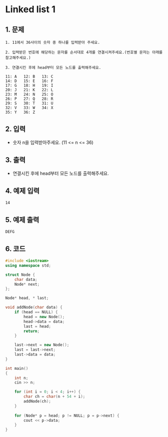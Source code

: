 # Linked list 1

## 1. 문제

```
1. 11에서 36사이의 숫자 중 하나를 입력받아 주세요.

2. 입력받은 번호에 해당하는 문자를 순서대로 4개를 연결시켜주세요.(번호별 문자는 아래를 참고해주세요.)

3. 연결시킨 후에 head부터 모든 노드를 출력해주세요.

11: A   12: B   13: C
14: D   15: E   16: F
17: G   18: H   19: I
20: J   21: K   22: L
23: M   24: N   25: O
26: P   27: Q   28: R
29: S   30: T   31: U
32: V   33: W   34: X
35: Y   36: Z
```

## 2. 입력
- 숫자 n을 입력받아주세요. (11 <= n <= 36)

## 3. 출력

- 연결시킨 후에 head부터 모든 노드를 출력해주세요.

## 4. 예제 입력
```
14
```

## 5. 예제 출력

```
DEFG
```

## 6. 코드

```c++
#include <iostream>
using namespace std;

struct Node {
    char data;
    Node* next;
};

Node* head, * last;

void addNode(char data) {
    if (head == NULL) {
        head = new Node();
        head->data = data;
        last = head;
        return;
    }

    last->next = new Node();
    last = last->next;
    last->data = data;
}

int main()
{
    int n;
    cin >> n;

    for (int i = 0; i < 4; i++) {
        char ch = char(n + 54 + i);
        addNode(ch);
    }
    
    for (Node* p = head; p != NULL; p = p->next) {
        cout << p->data;
    }
}
```
